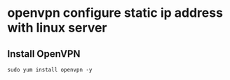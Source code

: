 openvpn configure static ip address with linux server
=====================================================

## Install OpenVPN
```
sudo yum install openvpn -y
```
